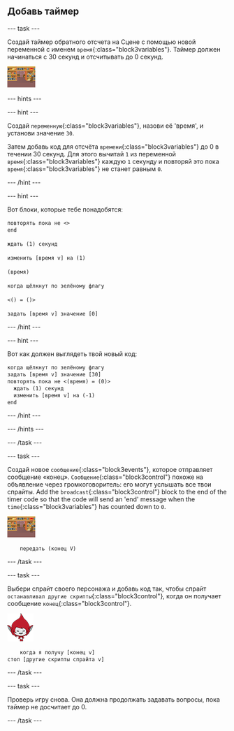 ## Добавь таймер

\--- task \---

Создай таймер обратного отсчета на Сцене с помощью новой переменной с именем `время`{:class="block3variables"}. Таймер должен начинаться с 30 секунд и отсчитывать до 0 секунд.

![Спрайт сцена](images/stage-sprite.png)

\--- hints \---

\--- hint \---

Создай `переменную`{:class="block3variables"}, назови её 'время', и установи значение `30`.

Затем добавь код для отсчёта `времени`{:class="block3variables"} до 0 в течении 30 секунд. Для этого вычитай `1` из переменной `время`{:class="block3variables"} каждую `1` секунду и повторяй это пока `время`{:class="block3variables"} не станет равным `0`.

\--- /hint \---

\--- hint \---

Вот блоки, которые тебе понадобятся:

```blocks3
повторять пока не <>
end

ждать (1) секунд

изменить [время v] на (1)

(время)

когда щёлкнут по зелёному флагу

<() = ()>

задать [время v] значение [0]
```

\--- /hint \---

\--- hint \---

Вот как должен выглядеть твой новый код:

```blocks3
когда щёлкнут по зелёному флагу
задать [время v] значение [30]
повторять пока не <(время) = (0)> 
  ждать (1) секунд
  изменить [время v] на (-1)
end
```

\--- /hint \---

\--- /hints \---

\--- /task \---

\--- task \---

Создай новое `сообщение`{:class="block3events"}, которое отправляет сообщение «конец». `Сообщение`{:class="block3control"} похоже на объявление через громкоговоритель: его могут услышать все твои спрайты. Add the `broadcast`{:class="block3control"} block to the end of the timer code so that the code will send an 'end' message when the `time`{:class="block3variables"} has counted down to `0`.

![Спрайт сцена](images/stage-sprite.png)

```blocks3
    передать (конец V)
```

\--- /task \---

\--- task \---

Выбери спрайт своего персонажа и добавь код так, чтобы спрайт `останавливал другие скрипты`{:class="block3control"}, когда он получает сообщение `конец`{:class="block3control"}.

![Cпрайт Гига](images/giga-sprite.png)

```blocks3
    когда я получу [конец v]
стоп [другие скрипты спрайта v]
```

\--- /task \---

\--- task \---

Проверь игру снова. Она должна продолжать задавать вопросы, пока таймер не досчитает до 0.

\--- /task \---